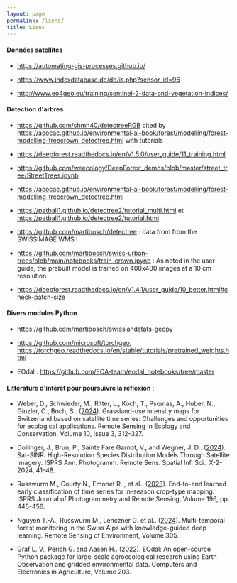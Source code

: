 ```yaml
---
layout: page
permalink: /liens/
title: Liens
---
```


#### Données satellites

* https://automating-gis-processes.github.io/

* https://www.indexdatabase.de/db/is.php?sensor_id=96

* http://www.eo4geo.eu/training/sentinel-2-data-and-vegetation-indices/

#### Détection d'arbres

* https://github.com/shmh40/detectreeRGB cited by https://acocac.github.io/environmental-ai-book/forest/modelling/forest-modelling-treecrown_detectree.html with tutorials

* https://deepforest.readthedocs.io/en/v1.5.0/user_guide/11_training.html
  
* https://github.com/weecology/DeepForest_demos/blob/master/street_tree/StreetTrees.ipynb

* https://acocac.github.io/environmental-ai-book/forest/modelling/forest-modelling-treecrown_detectree.html

* https://patball1.github.io/detectree2/tutorial_multi.html et https://patball1.github.io/detectree2/tutorial.html

* https://github.com/martibosch/detectree : data from from the SWISSIMAGE WMS !

* https://github.com/martibosch/swiss-urban-trees/blob/main/notebooks/train-crown.ipynb :
As noted in the user guide, the prebuilt model is trained on 400x400 images at a 10 cm resolution

* https://deepforest.readthedocs.io/en/v1.4.1/user_guide/10_better.html#check-patch-size


#### Divers modules Python

* https://github.com/martibosch/swisslandstats-geopy
  
* https://github.com/microsoft/torchgeo, https://torchgeo.readthedocs.io/en/stable/tutorials/pretrained_weights.html

* EOdal : https://github.com/EOA-team/eodal_notebooks/tree/master

#### Littérature d'intérêt pour poursuivre la réflexion :

* Weber, D., Schwieder, M., Ritter, L., Koch, T., Psomas, A., Huber, N., Ginzler, C., Boch, S.. ([2024](https://doi.org/10.1002/rse2.372)). Grassland-use intensity maps for Switzerland based on satellite time series: Challenges and opportunities for ecological applications. Remote Sensing in Ecology and Conservation, Volume 10, Issue 3, 312-327.
  
* Dollinger, J., Brun, P., Sainte Fare Garnot, V., and Wegner, J. D.. ([2024](https://doi.org/10.5194/isprs-annals-X-2-2024-41-2024)). Sat-SINR: High-Resolution Species Distribution Models Through Satellite Imagery. ISPRS Ann. Photogramm. Remote Sens. Spatial Inf. Sci., X-2-2024, 41–48.

* Russwurm M., Courty N., Emonet R. , et al.. ([2023](https://doi.org/10.1016/j.isprsjprs.2022.12.016)). End-to-end learned early classification of time series for in-season crop-type mapping. ISPRS Journal of Photogrammetry and Remote Sensing, Volume 196, pp. 445-456.

* Nguyen T.-A., Russwurm M., Lenczner G. et al.. ([2024](https://doi.org/10.1016/j.rse.2024.114109)). Multi-temporal forest monitoring in the Swiss Alps with knowledge-guided deep learning. Remote Sensing of Environment, Volume 305.

* Graf L. V., Perich G. and Aasen H.. ([2022](https://doi.org/10.1016/j.compag.2022.107487)). EOdal: An open-source Python package for large-scale agroecological research using Earth Observation and gridded environmental data. Computers and Electronics in Agriculture, Volume 203.

